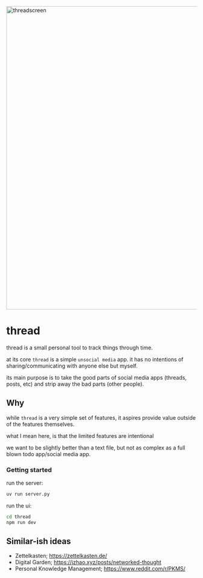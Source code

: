 <img width="800" alt="threadscreen" src="https://github.com/user-attachments/assets/668bf880-f073-4447-a17d-a6d1dd093707" />

# thread

thread is a small personal tool to track things through time.

at its core `thread` is a simple `unsocial media` app. it has no intentions of sharing/communicating with anyone else but myself.

its main purpose is to take the good parts of social media apps (threads, posts, etc) and strip away the bad parts (other people).

## Why

while `thread` is a very simple set of features, it aspires provide value outside of the features themselves.

what I mean here, is that the limited features are intentional

we want to be slightly better than a text file, but not as complex as a full blown todo app/social media app.

### Getting started

run the server:  

```bash
uv run server.py
```

run the ui:  

```bash
cd thread
npm run dev
```

## Similar-ish ideas

- Zettelkasten; https://zettelkasten.de/
- Digital Garden; https://jzhao.xyz/posts/networked-thought
- Personal Knowledge Management; https://www.reddit.com/r/PKMS/
